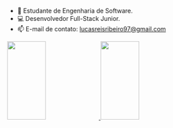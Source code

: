 - 🌱 Estudante de Engenharia de Software.
- 💻 Desenvolvedor Full-Stack Junior.
- 📫 E-mail de contato: lucasreisribeiro97@gmail.com

<div>
  <a href = "https:/github.com/Bertonsin">
  <img width="42%" height="180em" src= "https://github-readme-stats.vercel.app/api?username=reislucaz&show_icons=true&theme=tokyonight" />
  <img width="42%" height="180em" src= "https://github-readme-stats.vercel.app/api/top-langs/?username=reislucaz&layout=compact&langs_count=16&theme=tokyonight" />
</div>
